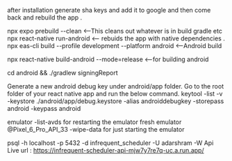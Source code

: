 after installation generate sha keys and add it to google and then come back and rebuild the app .

npx expo prebuild --clean <--This cleans out whatever is in build gradle etc
npx react-native run-android <-- rebuids the app with native dependencies .
npx eas-cli build --profile development --platform android <--Android build

npx react-native build-android --mode=release <--for building android

cd android && ./gradlew signingReport

Generate a new android debug key under android/app folder. Go to the root folder of your react native app and run the below command.
keytool -list -v -keystore ./android/app/debug.keystore -alias androiddebugkey -storepass android -keypass android

emulator -list-avds
for restarting the emulator fresh
emulator @Pixel_6_Pro_API_33 -wipe-data
for just starting the emulator
 	
psql -h localhost -p 5432 -d infrequent_scheduler -U adarshram -W
Api Live url : https://infrequent-scheduler-api-mjw7y7re7q-uc.a.run.app/
